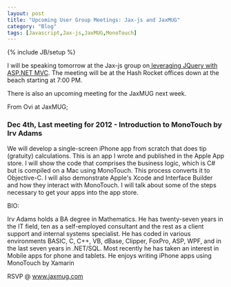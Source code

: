 ```yaml
---
layout: post
title: "Upcoming User Group Meetings: Jax-js and JaxMUG"
category: "Blog"
tags: [Javascript,Jax-js,JaxMUG,MonoTouch]
---
```

{% include JB/setup %}

I will be speaking tomorrow at the Jax-js group on[ leveraging JQuery with ASP.NET MVC](http://www.meetup.com/Jax-js/events/92031582/ "JQuery ASP.NET MVC"). The meeting will be at the Hash Rocket offices down at the beach starting at 7:00 PM. 

There is also an upcoming meeting for the JaxMUG next week. 

From Ovi at JaxMUG;

### Dec 4th, Last meeting for 2012 - Introduction to MonoTouch by Irv Adams

We will develop a single-screen iPhone app from scratch that does tip (gratuity) calculations. This is an app I wrote and published in the Apple App store. I will show the code that comprises the business logic, which is C# but is compiled on a Mac using MonoTouch. This process converts it to Objective-C. I will also demonstrate Apple's Xcode and Interface Builder and how they interact with MonoTouch. I will talk about some of the steps necessary to get your apps into the app store.   

BIO:   

Irv Adams holds a BA degree in Mathematics. He has twenty-seven years in the IT field, ten as a self-employed consultant and the rest as a client support and internal systems specialist. He has coded in various environments BASIC, C, C++, VB, dBase, Clipper, FoxPro, ASP, WPF, and in the last seven years in .NET/SQL. Most recently he has taken an interest in Mobile apps for phone and tablets. He enjoys writing iPhone apps using MonoTouch by Xamarin   

RSVP @ www.jaxmug.com